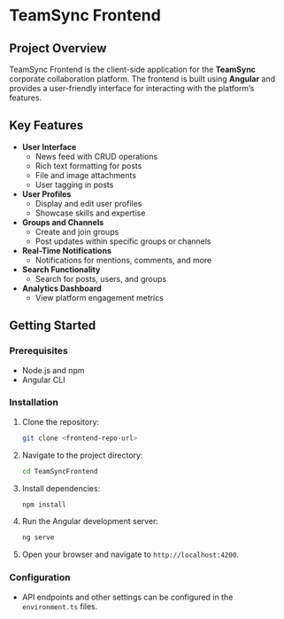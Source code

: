 # TeamSync Frontend

## Project Overview

TeamSync Frontend is the client-side application for the **TeamSync** corporate collaboration platform. The frontend is built using **Angular** and provides a user-friendly interface for interacting with the platform’s features.

## Key Features

- **User Interface**
   - News feed with CRUD operations
   - Rich text formatting for posts
   - File and image attachments
   - User tagging in posts
- **User Profiles**
   - Display and edit user profiles
   - Showcase skills and expertise
- **Groups and Channels**
   - Create and join groups
   - Post updates within specific groups or channels
- **Real-Time Notifications**
   - Notifications for mentions, comments, and more
- **Search Functionality**
   - Search for posts, users, and groups
- **Analytics Dashboard**
   - View platform engagement metrics

## Getting Started

### Prerequisites

- Node.js and npm
- Angular CLI

### Installation

1. Clone the repository:
    ```bash
    git clone <frontend-repo-url>
    ```
2. Navigate to the project directory:
    ```bash
    cd TeamSyncFrontend
    ```
3. Install dependencies:
    ```bash
    npm install
    ```
4. Run the Angular development server:
    ```bash
    ng serve
    ```
5. Open your browser and navigate to `http://localhost:4200`.

### Configuration

- API endpoints and other settings can be configured in the `environment.ts` files.